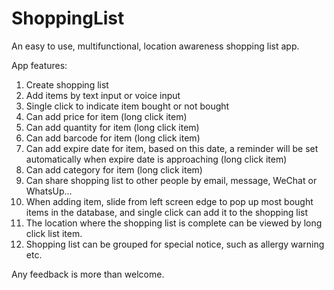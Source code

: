 # ShoppingList
An easy to use, multifunctional, location awareness shopping list app.

App features:
1.	Create shopping list
2.	Add items by text input or voice input
3.	Single click to indicate item bought or not bought
4.	Can add price for item (long click item)
5.	Can add quantity for item (long click item)
6.	Can add barcode for item (long click item)
7.	Can add expire date for item, based on this date, a reminder will be set automatically when expire date is approaching (long click item)
8.	Can add category for item (long click item)
9.	Can share shopping list to other people by email, message, WeChat or WhatsUp…
10.	When adding item, slide from left screen edge to pop up most bought items in the database, and single click can add it to the shopping list
11.	The location where the shopping list is complete can be viewed by long click list item.
12.	Shopping list can be grouped for special notice, such as allergy warning etc.

Any feedback is more than welcome.

